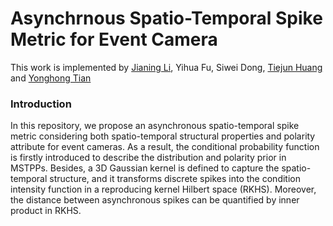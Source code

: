 # Asynchrnous Spatio-Temporal Spike Metric for Event Camera

This work is implemented by [Jianing Li](https://jianing-li.github.io), Yihua Fu, Siwei Dong, [Tiejun Huang](https://scholar.google.com/citations?user=knvEK4AAAAAJ&hl=zh-CN) and [Yonghong Tian](https://scholar.google.com/citations?user=fn6hJx0AAAAJ&hl=zh-CN)


### Introduction
In this repository, we propose an asynchronous spatio-temporal spike metric considering both spatio-temporal structural properties and polarity attribute for event cameras. As a result, the conditional probability function is firstly introduced to describe the distribution and polarity prior in MSTPPs. Besides, a 3D Gaussian kernel is defined to capture the spatio-temporal structure, and it transforms discrete spikes into the condition intensity function in a reproducing kernel Hilbert space (RKHS). Moreover, the distance between asynchronous spikes can be quantified by inner product in RKHS. 


